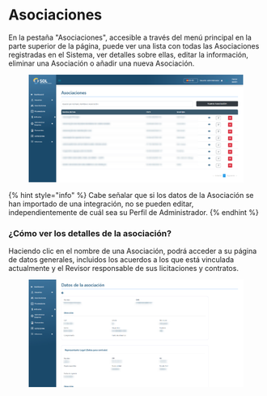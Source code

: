 # Asociaciones

En la pestaña "Asociaciones", accesible a través del menú principal en la parte superior de la página, puede ver una lista con todas las Asociaciones registradas en el Sistema, ver detalles sobre ellas, editar la información, eliminar una Asociación o añadir una nueva Asociación.

<figure><img src="../../../.gitbook/assets/asso.png" alt=""><figcaption></figcaption></figure>

{% hint style="info" %}
Cabe señalar que si los datos de la Asociación se han importado de una integración, no se pueden editar, independientemente de cuál sea su Perfil de Administrador.
{% endhint %}

### ¿Cómo ver los detalles de la asociación?

Haciendo clic en el nombre de una Asociación, podrá acceder a su página de datos generales, incluidos los acuerdos a los que está vinculada actualmente y el Revisor responsable de sus licitaciones y contratos.

<figure><img src="../../../.gitbook/assets/asso-dados.png" alt=""><figcaption></figcaption></figure>
